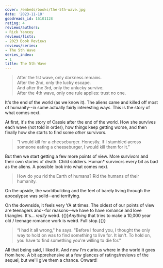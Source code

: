 ```yaml
---
cover: /embeds/books/the-5th-wave.jpg
date: '2023-11-10'
goodreads_id: 16101128
rating: 4
reviews/authors:
- Rick Yancey
reviews/lists:
- 2023 Book Reviews
reviews/series:
- The 5th Wave
series_index:
- 1
title: The 5th Wave
---
```

> After the 1st wave, only darkness remains.  
> After the 2nd, only the lucky escape.  
> And after the 3rd, only the unlucky survive.  
> After the 4th wave, only one rule applies: trust no one.  

It's the end of the world (as we know it). The aliens came and killed off most of humanity--in some actually fairly interesting ways. This is the story of what comes next. 

At first, it's the story of Cassie after the end of the world. How she survives each wave (not told in order), how things keep getting worse, and then finally how she starts to find some *other* survivors. 

> “I would kill for a cheeseburger. Honestly. If I stumbled across someone eating a cheeseburger, I would kill them for it.” 

But then we start getting a few more points of view. More survivors and their own stories of death. Child soldiers. Human* survivors every bit as bad as the aliens. A possible look into what comes next. 

> How do you rid the Earth of humans? Rid the humans of their humanity.

<!--more-->

On the upside, the worldbuilding and the feel of barely living through the apocalypse was solid--and terrifying. 

On the downside, it feels very YA at times. The oldest of our points of view are teenagers and--for reasons--we have to have romance and love triangles. It's... *really* weird. {{<spoiler>}}*Anything* that tries to make a 10,000 year old / teenage romance work is weird. Full stop.{{</spoiler>}}

> “I had it all wrong," he says. "Before I found you, I thought the only way to hold on was to find something to live for. It isn't. To hold on, you have to find something you're willing to die for.” 

All that being said, I liked it. And now I'm curious where in the world it goes from here. A bit apprehensive at a few glances of ratings/reviews of the sequel, but we'll give them a chance. Onward!